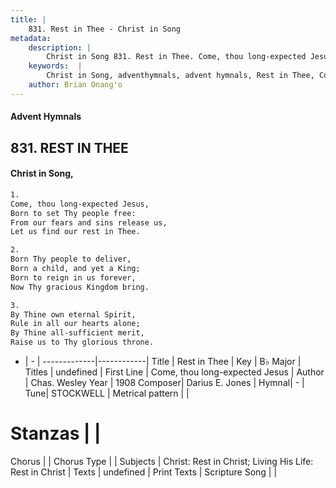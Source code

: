 ```yaml
---
title: |
    831. Rest in Thee - Christ in Song
metadata:
    description: |
        Christ in Song 831. Rest in Thee. Come, thou long-expected Jesus, Born to set Thy people free: From our fears and sins release us, Let us find our rest in Thee.
    keywords:  |
        Christ in Song, adventhymnals, advent hymnals, Rest in Thee, Come, thou long-expected Jesus . 
    author: Brian Onang'o
---
```


#### Advent Hymnals
## 831. REST IN THEE
####  Christ in Song,

```txt
1.
Come, thou long-expected Jesus,
Born to set Thy people free:
From our fears and sins release us,
Let us find our rest in Thee.

2.
Born Thy people to deliver,
Born a child, and yet a King;
Born to reign in us forever,
Now Thy gracious Kingdom bring.

3.
By Thine own eternal Spirit,
Rule in all our hearts alone;
By Thine all-sufficient merit,
Raise us to Thy glorious throne.


```

- |   -  |
-------------|------------|
Title | Rest in Thee |
Key | B♭ Major |
Titles | undefined |
First Line | Come, thou long-expected Jesus  |
Author | Chas. Wesley
Year | 1908
Composer| Darius E. Jones |
Hymnal|  - |
Tune| STOCKWELL |
Metrical pattern | |
# Stanzas |  |
Chorus |  |
Chorus Type |  |
Subjects | Christ: Rest in Christ; Living His Life: Rest in Christ |
Texts | undefined |
Print Texts | 
Scripture Song |  |
    
